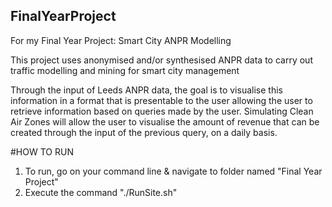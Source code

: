 ## FinalYearProject

For my Final Year Project: Smart City ANPR Modelling

This project uses anonymised and/or synthesised ANPR data to carry out traffic modelling and mining for smart city management

Through the input of Leeds ANPR data, the goal is to visualise this information in a format that is presentable to the user allowing the user to retrieve information based on queries made by the user. Simulating Clean Air Zones will allow the user to visualise the amount of revenue that can be created through the input of the previous query, on a daily basis. 

#HOW TO RUN

1. To run, go on your command line & navigate to folder named "Final Year Project"
2. Execute the command "./RunSite.sh"
